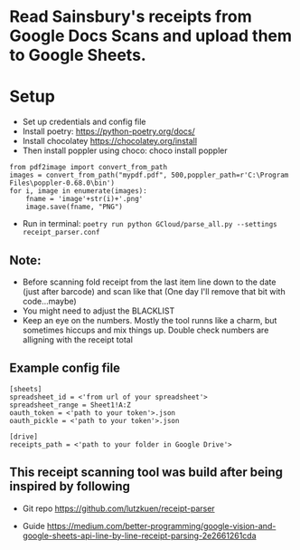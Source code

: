 # Read Sainsbury's receipts from Google Docs Scans and upload them to Google Sheets.

# Setup
- Set up credentials and config file
- Install poetry: https://python-poetry.org/docs/
- Install chocolatey https://chocolatey.org/install
- Then install poppler using choco: choco install poppler
```
from pdf2image import convert_from_path
images = convert_from_path("mypdf.pdf", 500,poppler_path=r'C:\Program Files\poppler-0.68.0\bin')
for i, image in enumerate(images):
    fname = 'image'+str(i)+'.png'
    image.save(fname, "PNG")
```
- Run in terminal:
``` poetry run python GCloud/parse_all.py --settings receipt_parser.conf ```

## Note: 
- Before scanning fold receipt from the last item line down to the date (just after barcode) and scan like that (One day I'll remove that bit with code...maybe)
- You might need to adjust the BLACKLIST
- Keep an eye on the numbers. Mostly the tool runns like a charm, but sometimes hiccups and mix things up. Double check numbers are alligning with the receipt total 

## Example config file

```
[sheets]
spreadsheet_id = <'from url of your spreadsheet'> 
spreadsheet_range = Sheet1!A:Z
oauth_token = <'path to your token'>.json
oauth_pickle = <'path to your token'>.json

[drive]
receipts_path = <'path to your folder in Google Drive'>
```

## This receipt scanning tool was build after being inspired by following
- Git repo https://github.com/lutzkuen/receipt-parser

- Guide https://medium.com/better-programming/google-vision-and-google-sheets-api-line-by-line-receipt-parsing-2e2661261cda
